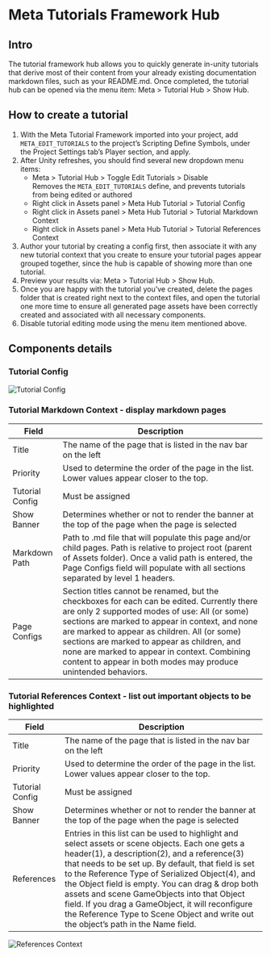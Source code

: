 # Meta Tutorials Framework Hub
## Intro
The tutorial framework hub allows you to quickly generate in-unity tutorials that derive most of their content from your already existing documentation markdown files, such as your README.md. Once completed, the tutorial hub can be opened via the menu item: Meta > Tutorial Hub > Show Hub.

## How to create a tutorial
1. With the Meta Tutorial Framework imported into your project, add ```META_EDIT_TUTORIALS``` to the project’s Scripting Define Symbols, under the Project Settings tab’s Player section, and apply.  
2. After Unity refreshes, you should find several new dropdown menu items:  
   * Meta > Tutorial Hub > Toggle Edit Tutorials > Disable  
     Removes the ```META_EDIT_TUTORIALS``` define, and prevents tutorials from being edited or authored  
   * Right click in Assets panel > Meta Hub Tutorial > Tutorial Config  
   * Right click in Assets panel > Meta Hub Tutorial > Tutorial Markdown Context  
   * Right click in Assets panel > Meta Hub Tutorial > Tutorial References Context  
3. Author your tutorial by creating a config first, then associate it with any new tutorial context that you create to ensure your tutorial pages appear grouped together, since the hub is capable of showing more than one tutorial.  
4. Preview your results via: Meta > Tutorial Hub > Show Hub.  
5. Once you are happy with the tutorial you’ve created, delete the pages folder that is created right next to the context files, and open the tutorial one more time to ensure all generated page assets have been correctly created and associated with all necessary components.  
6. Disable tutorial editing mode using the menu item mentioned above. 

## Components details
### Tutorial Config
![Tutorial Config](./documentation/images/TutCfg.png)

### Tutorial Markdown Context - display markdown pages
| Field | Description |
| ----- | ----- |
| Title | The name of the page that is listed in the nav bar on the left |
| Priority | Used to determine the order of the page in the list. Lower values appear closer to the top. |
| Tutorial Config | Must be assigned |
| Show Banner | Determines whether or not to render the banner at the top of the page when the page is selected |
| Markdown Path | Path to .md file that will populate this page and/or child pages. Path is relative to project root (parent of Assets folder). Once a valid path is entered, the Page Configs field will populate with all sections separated by level 1 headers. |
| Page Configs | Section titles cannot be renamed, but the checkboxes for each can be edited. Currently there are only 2 supported modes of use: All (or some) sections are marked to appear in context, and none are marked to appear as children. All (or some) sections are marked to appear as children, and none are marked to appear in context. Combining content to appear in both modes may produce unintended behaviors. |

### Tutorial References Context - list out important objects to be highlighted
| Field | Description |
| ----- | ----- |
| Title | The name of the page that is listed in the nav bar on the left |
| Priority | Used to determine the order of the page in the list. Lower values appear closer to the top. |
| Tutorial Config | Must be assigned |
| Show Banner | Determines whether or not to render the banner at the top of the page when the page is selected |
| References | Entries in this list can be used to highlight and select assets or scene objects. Each one gets a header(1), a description(2), and a reference(3) that needs to be set up. By default, that field is set to the Reference Type of Serialized Object(4), and the Object field is empty. You can drag & drop both assets and scene GameObjects into that Object field. If you drag a GameObject, it will reconfigure the Reference Type to Scene Object and write out the object’s path in the Name field. |

![References Context](./documentation/images/RefCtx.png)
